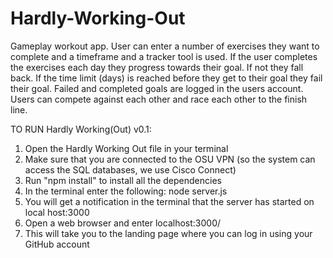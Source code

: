 # Hardly-Working-Out
Gameplay workout app. User can enter a number of exercises they want to complete and a timeframe and a tracker tool is used. If the user completes the exercises each day they progress towards their goal. If not they fall back. If the time limit (days) is reached before they get to their goal they fail their goal. Failed and completed goals are logged in the users account. Users can compete against each other and race each other to the finish line.

TO RUN Hardly Working(Out) v0.1:
1. Open the Hardly Working Out file in your terminal
2. Make sure that you are connected to the OSU VPN (so the system can access the SQL databases, we use Cisco Connect)
3. Run "npm install" to install all the dependencies
4. In the terminal enter the following: node server.js
5. You will get a notification in the terminal that the server has started on local host:3000
6. Open a web browser and enter localhost:3000/ 
7. This will take you to the landing page where you can log in using your GitHub account
